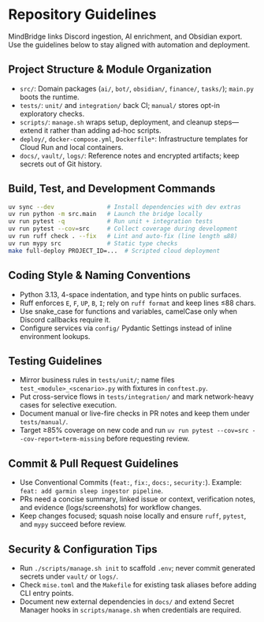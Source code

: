 # Repository Guidelines

MindBridge links Discord ingestion, AI enrichment, and Obsidian export. Use the guidelines below to stay aligned with automation and deployment.

## Project Structure & Module Organization
- `src/`: Domain packages (`ai/`, `bot/`, `obsidian/`, `finance/`, `tasks/`); `main.py` boots the runtime.
- `tests/`: `unit/` and `integration/` back CI; `manual/` stores opt-in exploratory checks.
- `scripts/`: `manage.sh` wraps setup, deployment, and cleanup steps—extend it rather than adding ad-hoc scripts.
- `deploy/`, `docker-compose.yml`, `Dockerfile*`: Infrastructure templates for Cloud Run and local containers.
- `docs/`, `vault/`, `logs/`: Reference notes and encrypted artifacts; keep secrets out of Git history.

## Build, Test, and Development Commands
```bash
uv sync --dev               # Install dependencies with dev extras
uv run python -m src.main   # Launch the bridge locally
uv run pytest -q            # Run unit + integration tests
uv run pytest --cov=src     # Collect coverage during development
uv run ruff check . --fix   # Lint and auto-fix (line length ≤88)
uv run mypy src             # Static type checks
make full-deploy PROJECT_ID=...  # Scripted cloud deployment
```

## Coding Style & Naming Conventions
- Python 3.13, 4-space indentation, and type hints on public surfaces.
- Ruff enforces `E`, `F`, `UP`, `B`, `I`; rely on `ruff format` and keep lines ≤88 chars.
- Use snake_case for functions and variables, camelCase only when Discord callbacks require it.
- Configure services via `config/` Pydantic Settings instead of inline environment lookups.

## Testing Guidelines
- Mirror business rules in `tests/unit/`; name files `test_<module>_<scenario>.py` with fixtures in `conftest.py`.
- Put cross-service flows in `tests/integration/` and mark network-heavy cases for selective execution.
- Document manual or live-fire checks in PR notes and keep them under `tests/manual/`.
- Target ≥85% coverage on new code and run `uv run pytest --cov=src --cov-report=term-missing` before requesting review.

## Commit & Pull Request Guidelines
- Use Conventional Commits (`feat:`, `fix:`, `docs:`, `security:`). Example: `feat: add garmin sleep ingestor pipeline`.
- PRs need a concise summary, linked issue or context, verification notes, and evidence (logs/screenshots) for workflow changes.
- Keep changes focused; squash noise locally and ensure `ruff`, `pytest`, and `mypy` succeed before review.

## Security & Configuration Tips
- Run `./scripts/manage.sh init` to scaffold `.env`; never commit generated secrets under `vault/` or `logs/`.
- Check `mise.toml` and the `Makefile` for existing task aliases before adding CLI entry points.
- Document new external dependencies in `docs/` and extend Secret Manager hooks in `scripts/manage.sh` when credentials are required.
